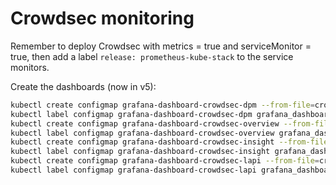 # Crowdsec monitoring

Remember to deploy Crowdsec with metrics = true and serviceMonitor = true, then add a label `release: prometheus-kube-stack` to the service monitors.

Create the dashboards (now in v5):

```bash
kubectl create configmap grafana-dashboard-crowdsec-dpm --from-file=crowdsec-details-per-machine.json
kubectl label configmap grafana-dashboard-crowdsec-dpm grafana_dashboard="1"
kubectl create configmap grafana-dashboard-crowdsec-overview --from-file=crowdsec-overview.json
kubectl label configmap grafana-dashboard-crowdsec-overview grafana_dashboard="1"
kubectl create configmap grafana-dashboard-crowdsec-insight --from-file=crowdsec-insight.json
kubectl label configmap grafana-dashboard-crowdsec-insight grafana_dashboard="1"
kubectl create configmap grafana-dashboard-crowdsec-lapi --from-file=crowdsec-lapi.json
kubectl label configmap grafana-dashboard-crowdsec-lapi grafana_dashboard="1"
```

